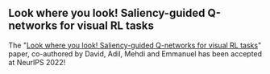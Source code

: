 ## Look where you look! Saliency-guided Q-networks for visual RL tasks

The "[Look where you look! Saliency-guided Q-networks for visual RL tasks]()" paper, co-authored by David, Adil, Mehdi and Emmanuel has been accepted at NeurIPS 2022!




